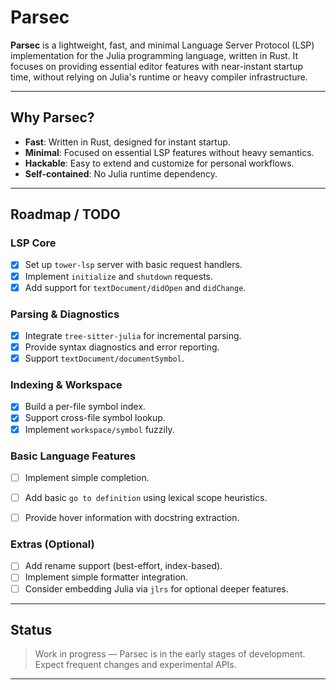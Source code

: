 
# Parsec

**Parsec** is a lightweight, fast, and minimal Language Server Protocol (LSP)
implementation for the Julia programming language, written in Rust. It focuses
on providing essential editor features with near-instant startup time, without
relying on Julia's runtime or heavy compiler infrastructure.

---

## Why Parsec?

- **Fast**: Written in Rust, designed for instant startup.
- **Minimal**: Focused on essential LSP features without heavy semantics.
- **Hackable**: Easy to extend and customize for personal workflows.
- **Self-contained**: No Julia runtime dependency.

---

## Roadmap / TODO
### LSP Core
- [x] Set up `tower-lsp` server with basic request handlers.
- [x] Implement `initialize` and `shutdown` requests.
- [x] Add support for `textDocument/didOpen` and `didChange`.

### Parsing & Diagnostics
- [x] Integrate `tree-sitter-julia` for incremental parsing.
- [x] Provide syntax diagnostics and error reporting.
- [x] Support `textDocument/documentSymbol`.

### Indexing & Workspace
- [x] Build a per-file symbol index.
- [x] Support cross-file symbol lookup.
- [x] Implement `workspace/symbol` fuzzily.

### Basic Language Features
- [ ] Implement simple completion.
- [ ] Add basic `go to definition` using lexical scope heuristics.
- [ ] Provide hover information with docstring extraction.


### Extras (Optional)
- [ ] Add rename support (best-effort, index-based).
- [ ] Implement simple formatter integration.
- [ ] Consider embedding Julia via `jlrs` for optional deeper features.

---

## Status

> Work in progress — Parsec is in the early stages of development.  
> Expect frequent changes and experimental APIs.

---

